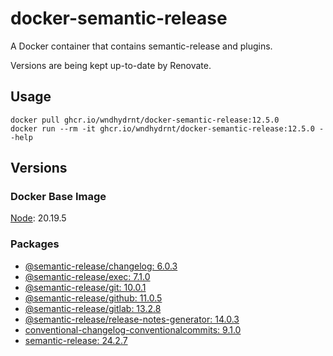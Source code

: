 # docker-semantic-release

A Docker container that contains semantic-release and plugins.

Versions are being kept up-to-date by Renovate.

## Usage

```shell
docker pull ghcr.io/wndhydrnt/docker-semantic-release:12.5.0
docker run --rm -it ghcr.io/wndhydrnt/docker-semantic-release:12.5.0 --help
```

## Versions

### Docker Base Image

[Node](https://hub.docker.com/_/node): 20.19.5

### Packages

- [@semantic-release/changelog: 6.0.3](https://www.npmjs.com/package/@semantic-release/changelog/v/6.0.3)
- [@semantic-release/exec: 7.1.0](https://www.npmjs.com/package/@semantic-release/exec/v/7.1.0)
- [@semantic-release/git: 10.0.1](https://www.npmjs.com/package/@semantic-release/git/v/10.0.1)
- [@semantic-release/github: 11.0.5](https://www.npmjs.com/package/@semantic-release/github/v/11.0.5)
- [@semantic-release/gitlab: 13.2.8](https://www.npmjs.com/package/@semantic-release/gitlab/v/13.2.8)
- [@semantic-release/release-notes-generator: 14.0.3](https://www.npmjs.com/package/@semantic-release/release-notes-generator/v/14.0.3)
- [conventional-changelog-conventionalcommits: 9.1.0](https://www.npmjs.com/package/conventional-changelog-conventionalcommits/v/9.1.0)
- [semantic-release: 24.2.7](https://www.npmjs.com/package/semantic-release/v/24.2.7)
